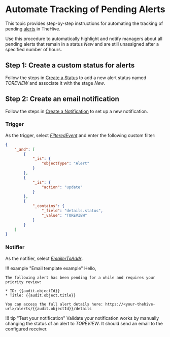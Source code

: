 # Automate Tracking of Pending Alerts

<!-- md:license Gold --> <!-- md:license Platinum -->

This topic provides step-by-step instructions for automating the tracking of pending [alerts](./analyst-corner/alerts/about-alerts.md) in TheHive.

Use this procedure to automatically highlight and notify managers about all pending alerts that remain in a status *New* and are still unassigned after a specified number of hours.

## Step 1: Create a custom status for alerts

Follow the steps in [Create a Status](../administration/status/create-a-status.md) to add a new alert status named *TOREVIEW* and associate it with the stage *New*.

## Step 2: Create an email notification

Follow the steps in [Create a Notification](../user-guides/organization/configure-organization/manage-notifications/create-a-notification.md) to set up a new notification.

### Trigger

As the trigger, select [*FilteredEvent*](../user-guides/organization/configure-organization/manage-notifications/write-filtered-event-trigger.md) and enter the following custom filter:

```json
{
    "_and": [
        {
            "_is": {
                "objectType": "Alert"
            }
        },
        {
            "_is": {
                "action": "update"
            }
        },
        {
            "_contains": {
                "_field": "details.status",
                "_value": "TOREVIEW"
            }
        }
    ]
}
```

### Notifier

As the notifier, select [*EmailerToAddr*](../user-guides/organization/configure-organization/manage-notifications/notifiers/email-to-addr.md).

!!! example "Email template example"
    Hello, 

    The following alert has been pending for a while and requires your priority review:

    * ID: {{audit.objectId}}
    * Title: {{audit.object.title}}

    You can access the full alert details here: https://<your-thehive-url>/alerts/{{audit.objectId}}/details

!!! tip "Test your notification"
    Validate your notification works by manually changing the status of an alert to *TOREVIEW*. It should send an email to the configured receiver.